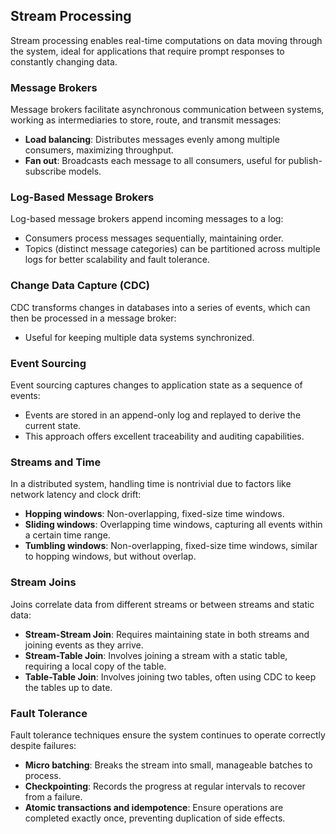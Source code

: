 ## Stream Processing

Stream processing enables real-time computations on data moving through the system, ideal for applications that require prompt responses to constantly changing data.

### Message Brokers

Message brokers facilitate asynchronous communication between systems, working as intermediaries to store, route, and transmit messages:

- **Load balancing**: Distributes messages evenly among multiple consumers, maximizing throughput.
- **Fan out**: Broadcasts each message to all consumers, useful for publish-subscribe models.

### Log-Based Message Brokers

Log-based message brokers append incoming messages to a log:

- Consumers process messages sequentially, maintaining order.
- Topics (distinct message categories) can be partitioned across multiple logs for better scalability and fault tolerance.

### Change Data Capture (CDC)

CDC transforms changes in databases into a series of events, which can then be processed in a message broker:

- Useful for keeping multiple data systems synchronized.

### Event Sourcing

Event sourcing captures changes to application state as a sequence of events:

- Events are stored in an append-only log and replayed to derive the current state.
- This approach offers excellent traceability and auditing capabilities.

### Streams and Time

In a distributed system, handling time is nontrivial due to factors like network latency and clock drift:

- **Hopping windows**: Non-overlapping, fixed-size time windows.
- **Sliding windows**: Overlapping time windows, capturing all events within a certain time range.
- **Tumbling windows**: Non-overlapping, fixed-size time windows, similar to hopping windows, but without overlap.

### Stream Joins

Joins correlate data from different streams or between streams and static data:

- **Stream-Stream Join**: Requires maintaining state in both streams and joining events as they arrive.
- **Stream-Table Join**: Involves joining a stream with a static table, requiring a local copy of the table.
- **Table-Table Join**: Involves joining two tables, often using CDC to keep the tables up to date.

### Fault Tolerance

Fault tolerance techniques ensure the system continues to operate correctly despite failures:

- **Micro batching**: Breaks the stream into small, manageable batches to process.
- **Checkpointing**: Records the progress at regular intervals to recover from a failure.
- **Atomic transactions and idempotence**: Ensure operations are completed exactly once, preventing duplication of side effects.
